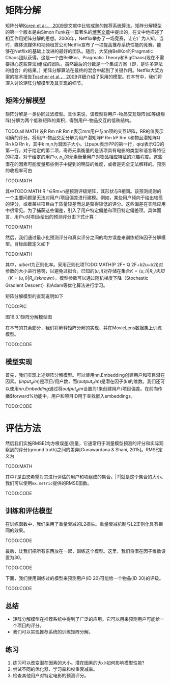 

<!--
 * @version:
 * @Author:  StevenJokes https://github.com/StevenJokes
 * @Date: 2020-07-02 09:00:13
 * @LastEditors:  StevenJokes https://github.com/StevenJokes
 * @LastEditTime: 2020-08-21 19:50:31
 * @Description:MT, improve
 * @TODO::
 * @Reference:http://preview.d2l.ai/d2l-en/PR-1092/chapter_recommender-systems/mf.html
-->

# 矩阵分解

矩阵分解[Koren et al.， 2009](http://preview.d2l.ai/d2l-en/PR-1092/chapter_references/zreferences.html#koren-bell-volinsky-2009)是文献中比较成熟的推荐系统算法。矩阵分解模型的第一个版本是由Simon Funk在一篇著名的[博客文章](https://sifter.org/~simon/journal/20061211.html)中提出的，在文中他描述了相互作用矩阵分解的思想。2006年，Netflix举办了一场竞赛，让它广为人知。当时，媒体流媒体和视频租赁公司Netflix宣布了一项提高推荐系统性能的竞赛。能够在Netflix的基础上改进的最好的团队。随后，大奖由BellKor的Pragmatic Chaos团队获得，这是一个由BellKor、Pragmatic Theory和BigChaos(现在不需要担心这些算法)组成的团队。虽然最后的分数是一个集成方案（即，是许多算法的组合）的结果。）矩阵分解算法在最终的混合中起到了关键作用。Netflix大奖方案的技术报告[Toscher et al.， 2009](http://preview.d2l.ai/d2l-en/PR-1092/chapter_references/zreferences.html#toscher-jahrer-bell-2009)详细介绍了采用的模型。在本节中，我们将深入讨论矩阵分解模型及其实现的细节。

## 矩阵分解模型

矩阵分解是一类协同过滤模型。具体来说，该模型将用户-物品交互矩阵(如等级矩阵)分解为两个低秩矩阵的乘积，得到用户-物品交互的低秩结构。

TODO:all MATH:设R Rm nR Rm n表示mm用户与nn项的交互矩阵，RR的值表示明确的评分。将用户-物品交互分解为用户潜矩阵P Rm kP Rm k和物品潜矩阵Q Rn kQ Rn k，其中k m,n为潜因子大小。让pupu表示PP的第一行，qiqi表示QQ的第一行。对于给定的第二项，奇奇元素衡量的是该项具有电影的类型和语言等特征的程度。对于给定的用户$u$, $p_u$的元素衡量用户对物品相应特征的兴趣程度。这些潜在的因素可能度量那些例子中提到的明显的维度，或者是完全无法解释的。预测的收视率可由

TODO:MATH

其中TODO:MATH:R ^∈Rm×n是预测评级矩阵，其形状与R相同。该预测规则的一个主要问题是无法对用户/项目偏差进行建模。例如，某些用户倾向于给出较高的评分，或者某些项目由于质量较差而总是获得较低的评分。这些偏差在实际应用中很常见。为了捕获这些偏差，引入了用户特定偏差和项目特定偏差项。具体而言，用户$u$对项目$i$给出的预测评分由下式计算：

TODO:MATH

然后，我们通过最小化预测评分和真实评分之间的均方误差来训练矩阵因子分解模型。目标函数定义如下

TODO:MATH


其中，$albert$为正则化率。采用正则化项TODO:MATH(P 2F+ Q 2F+b2u+b2i)对参数的大小进行惩罚，以避免过拟合。已知的$(u,i)$对存储在集合$K={(u,i)|R_ui未知}$（$K={(u,i)|R_ui is known}$）。模型参数可以通过随机梯度下降（Stochastic Gradient Descent）和Adam等优化算法进行学习。

矩阵分解模型的直观说明如下

TODO:PIC

图16.3.1矩阵分解模型图

在本节的其余部分，我们将解释矩阵分解的实现，并在MovieLens数据集上训练模型。

TODO:CODE

## 模型实现

首先，我们实现上述矩阵分解模型。可以使用nn.Embedding创建用户和项目潜在因素。$(input_dim)$是项目/用户数，而$(output_dim)$是潜在因子(k)的维数。我们还可以使用$nn.Embedding$通过将$output_dim$设置为1来创建用户/项目偏差。在前向传播$forward%功能中，用户和项目ID用于查找嵌入embeddings。

TODO:CODE

# 评估方法

然后我们实施RMSE(均方根误差)测量，它通常用于测量模型预测的评分和实际观察到的评分(ground truth)之间的差异[Gunawardana & Shani, 2015]。RMSE定义为

TODO:MATH

其中$T$是由您希望对其进行评估的用户和项组成的集合。$|T|$就是这个集合的大小。我们可以使用`mx.metric`提供的RMSE函数。

TODO:CODE

## 训练和评估模型

在训练函数中，我们采用了重量衰减的$L2$损失。重量衰减机制与$L2$正则化具有相同的效果。

TODO:CODE

最后，让我们把所有东西放在一起，训练这个模型。这里，我们将潜在因子维数设置为30。

TODO:CODE

下面，我们使用训练过的模型来预测用户(ID 20)可能给一个物品(ID 30)的评级。

TODO:CODE

## 总结

- 矩阵分解模型在推荐系统中得到了广泛的应用。它可以用来预测用户可能给一个项目的评分。
- 我们可以实现推荐系统的训练矩阵分解。

## 练习

1. 练习可以改变潜在因素的大小。潜在因素的大小如何影响模型性能?
1. 尝试不同的优化器、学习率和权重衰减率。
1. 检查其他用户对特定电影的预测评分。

